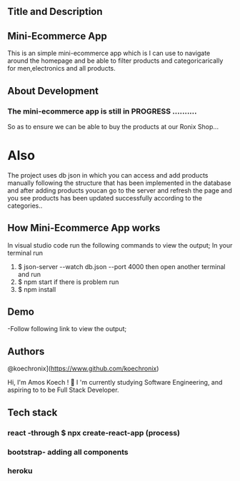 ## Title and Description

## Mini-Ecommerce App
This is an simple mini-ecommerce app which is I can use to navigate around the homepage 
and be able to filter products and categoricarically for men,electronics and all products.

## About Development
### The mini-ecommerce app is still in PROGRESS ..........
So as to ensure we can be able to buy the products at our Ronix Shop...

# Also 
The project uses db json in which you can access and add products manually following 
the structure that has been implemented in the database and after adding products 
youcan go to the server and refresh the page and you see products has been updated successfully according to the categories..


## How Mini-Ecommerce App works
In visual studio code 
run the following commands to view the output;
In your terminal run 
 1. $ json-server --watch db.json --port 4000
  then open another terminal and run
 2.  $ npm start
  if there is problem run
  3. $ npm install


 ## Demo
 -Follow following link to view the output; 



## Authors
 @koechronix](https://www.github.com/koechronix)

Hi, I'm Amos Koech ! 👋
I 'm currently studying Software Engineering, and aspiring to to be Full Stack Developer.


## Tech stack
### react -through $ npx create-react-app (process)
### bootstrap- adding all components
### heroku
